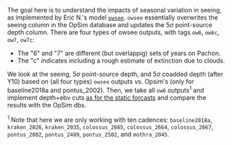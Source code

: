 The goal here is to understand the impacts of seasonal variation in seeing, as implemented by Eric N.'s model [`owsee`](https://github.com/LSSTDESC/ObsStrat/tree/owsee/code/simsee ). `owsee` essentially overwrites the seeing column in the OpSim database and updates the 5$\sigma$ point-source depth column. There are four types of owsee outputs, with tags `ow6`, `ow6c`, `ow7`, `ow7c`:
- The "6" and "7" are different (but overlappig) sets of years on Pachon.
- The "c" indicates including a rough estimate of extinction due to clouds.

We look at the seeing, 5$\sigma$ point-source depth, and 5$\sigma$ coadded depth (after Y10) based on (all four types) `owsee` outputs vs. Opsim's (only for baseline2018a and pontus_2002). Then, we take all `ow6` outputs<sup>1</sup> and implement depth+ebv cuts [as for the static forcasts](https://github.com/LSSTDESC/ObsStrat/tree/static/static/depth_cuts ) and compare the results with the OpSim dbs.

<sup>1</sup> Note that here we are only working with ten cadences: `baseline2018a`, `kraken_2026`, `kraken_2035`, `colossus_2665`, `colossus_2664`, `colossus_2667`, `pontus_2002`, `pontus_2489`, `pontus_2502`, and `mothra_2045`.